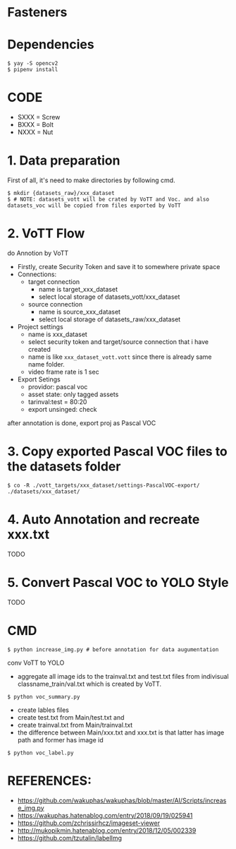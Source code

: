 # Fasteners

# Dependencies

```
$ yay -S opencv2
$ pipenv install
```

# CODE

- SXXX = Screw
- BXXX = Bolt
- NXXX = Nut

# 1. Data preparation

First of all, it's need to make directories by following cmd.

```
$ mkdir {datasets_raw}/xxx_dataset
$ # NOTE: datasets_vott will be crated by VoTT and Voc. and also datasets_voc will be copied from files exported by VoTT
```

# 2. VoTT Flow

do Annotion by VoTT

- Firstly, create Security Token and save it to somewhere private space
- Connections:
  - target connection
    - name is target_xxx_dataset
    - select local storage of datasets_vott/xxx_dataset
  - source connection
    - name is source_xxx_dataset
    - select local storage of datasets_raw/xxx_dataset
- Project settings
  - name is xxx_dataset
  - select security token and target/source connection that i have created
  - name is like `xxx_dataset_vott.vott` since there is already same name folder.
  - video frame rate is 1 sec
- Export Setings
  - providor: pascal voc
  - asset state: only tagged assets
  - tarinval:test = 80:20
  - export unsinged: check

after annotation is done, export proj as Pascal VOC

# 3. Copy exported Pascal VOC files to the datasets folder

```
$ co -R ./vott_targets/xxx_dataset/settings-PascalVOC-export/ ./datasets/xxx_dataset/
```

# 4. Auto Annotation and recreate xxx.txt

TODO

# 5. Convert Pascal VOC to YOLO Style

TODO

# CMD

```
$ python increase_img.py # before annotation for data augumentation
```

conv VoTT to YOLO

- aggregate all image ids to the trainval.txt and test.txt files from indivisual classname_train/val.txt which is created by VoTT.

```
$ python voc_summary.py 
```

- create lables files
- create test.txt from Main/test.txt and 
- create trainval.txt from Main/trainval.txt
- the difference between Main/xxx.txt and xxx.txt is that latter has image path and former has image id

```
$ python voc_label.py
```

# REFERENCES:

- https://github.com/wakuphas/wakuphas/blob/master/AI/Scripts/increase_img.py
- https://wakuphas.hatenablog.com/entry/2018/09/19/025941
- https://github.com/zchrissirhcz/imageset-viewer
- http://mukopikmin.hatenablog.com/entry/2018/12/05/002339
- https://github.com/tzutalin/labelImg
